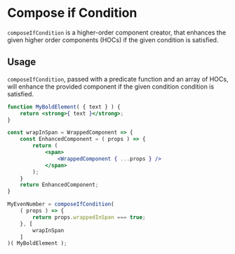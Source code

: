 Compose if Condition
============

`composeIfCondition` is a higher-order component creator, that enhances the given higher order components (HOCs) if the given condition is satisfied.

## Usage

`composeIfCondition`, passed with a predicate function and an array of HOCs, will enhance the provided component if the given condition condition is satisfied.

```jsx
function MyBoldElement( { text } ) {
	return <strong>{ text }</strong>;
}

const wrapInSpan = WrappedComponent => {
	const EnhancedComponent = ( props ) => {
		return (
			<span>
				<WrappedComponent { ...props } />
			</span>
		);
	}
	return EnhancedComponent;
}

MyEvenNumber = composeIfCondition(
	( props ) => {
		return props.wrappedInSpan === true;
	}, [
		wrapInSpan
	]
)( MyBoldElement );
```
